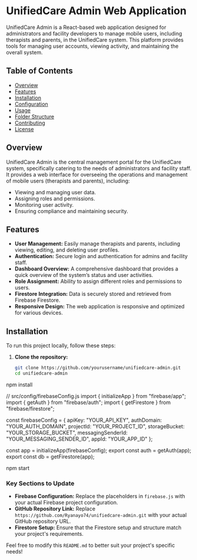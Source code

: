 # UnifiedCare Admin Web Application

UnifiedCare Admin is a React-based web application designed for administrators and facility developers to manage mobile users, including therapists and parents, in the UnifiedCare system. This platform provides tools for managing user accounts, viewing activity, and maintaining the overall system.

## Table of Contents

- [Overview](#overview)
- [Features](#features)
- [Installation](#installation)
- [Configuration](#configuration)
- [Usage](#usage)
- [Folder Structure](#folder-structure)
- [Contributing](#contributing)
- [License](#license)

## Overview

UnifiedCare Admin is the central management portal for the UnifiedCare system, specifically catering to the needs of administrators and facility staff. It provides a web interface for overseeing the operations and management of mobile users (therapists and parents), including:

- Viewing and managing user data.
- Assigning roles and permissions.
- Monitoring user activity.
- Ensuring compliance and maintaining security.

## Features

- **User Management:** Easily manage therapists and parents, including viewing, editing, and deleting user profiles.
- **Authentication:** Secure login and authentication for admins and facility staff.
- **Dashboard Overview:** A comprehensive dashboard that provides a quick overview of the system’s status and user activities.
- **Role Assignment:** Ability to assign different roles and permissions to users.
- **Firestore Integration:** Data is securely stored and retrieved from Firebase Firestore.
- **Responsive Design:** The web application is responsive and optimized for various devices.

## Installation

To run this project locally, follow these steps:

1. **Clone the repository:**

   ```bash
   git clone https://github.com/yourusername/unifiedcare-admin.git
   cd unifiedcare-admin

npm install

// src/config/firebaseConfig.js
import { initializeApp } from "firebase/app";
import { getAuth } from "firebase/auth";
import { getFirestore } from "firebase/firestore";

const firebaseConfig = {
  apiKey: "YOUR_API_KEY",
  authDomain: "YOUR_AUTH_DOMAIN",
  projectId: "YOUR_PROJECT_ID",
  storageBucket: "YOUR_STORAGE_BUCKET",
  messagingSenderId: "YOUR_MESSAGING_SENDER_ID",
  appId: "YOUR_APP_ID"
};

const app = initializeApp(firebaseConfig);
export const auth = getAuth(app);
export const db = getFirestore(app);

npm start


### Key Sections to Update

- **Firebase Configuration:** Replace the placeholders in `firebase.js` with your actual Firebase project configuration.
- **GitHub Repository Link:** Replace `https://github.com/Ryanayo74/unifiedcare-admin.git` with your actual GitHub repository URL.
- **Firestore Setup:** Ensure that the Firestore setup and structure match your project's requirements.

Feel free to modify this `README.md` to better suit your project's specific needs!
